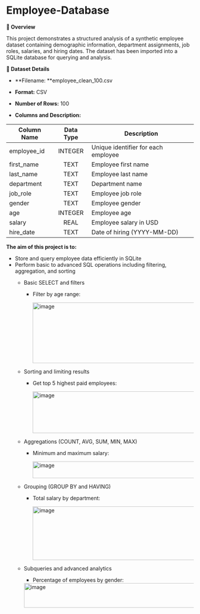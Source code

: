 # Employee-Database
**📖 Overview**

This project demonstrates a structured analysis of a synthetic employee dataset containing demographic information, department assignments, job roles, salaries, and hiring dates. The dataset has been imported into a SQLite database for querying and analysis.

**📄 Dataset Details**

- **Filename: **employee_clean_100.csv

- **Format:** CSV

- **Number of Rows:** 100

- **Columns and Description:**
  
| Column   Name | Data Type | Description                         |
|---------------|:---------:|-------------------------------------|
| employee_id   |  INTEGER  | Unique identifier for each employee |
| first_name    |    TEXT   | Employee first name                 |
| last_name     |    TEXT   | Employee last name                  |
| department    |    TEXT   | Department name                     |
| job_role      |    TEXT   | Employee job role                   |
| gender        |    TEXT   | Employee gender                     |
| age           |  INTEGER  | Employee age                        |
| salary        |    REAL   | Employee salary in USD              |
| hire_date     |    TEXT   | Date of hiring (YYYY-MM-DD)         

**The aim of this project is to:**

- Store and query employee data efficiently in SQLite
- Perform basic to advanced SQL operations including filtering, aggregation, and sorting
  - Basic SELECT and filters
    - Filter by age range:
    
      <img width="659" height="163" alt="image" src="https://github.com/user-attachments/assets/aa06ddff-8b22-45e7-ae92-db2e3ab26767" />

  - Sorting and limiting results
    - Get top 5 highest paid employees:

      <img width="713" height="112" alt="image" src="https://github.com/user-attachments/assets/c13ac063-c137-48de-956c-30a26ec2efaf" />

  - Aggregations (COUNT, AVG, SUM, MIN, MAX)
    - Minimum and maximum salary:

      <img width="670" height="45" alt="image" src="https://github.com/user-attachments/assets/51caf03c-ac46-4fdd-9153-0cec317110fe" />

  - Grouping (GROUP BY and HAVING)
    - Total salary by department:

      <img width="749" height="144" alt="image" src="https://github.com/user-attachments/assets/890a144a-64f4-4909-9d7b-ca7c80bd948f" />

  - Subqueries and advanced analytics
    - Percentage of employees by gender:
      
     <img width="1007" height="66" alt="image" src="https://github.com/user-attachments/assets/a0d76882-0d22-42de-830e-738bb29da425" />














